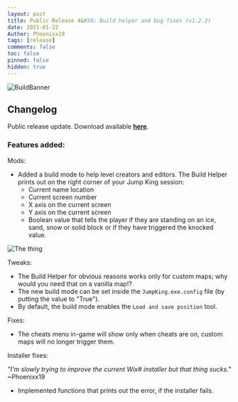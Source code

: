 ```yaml
---
layout: post
title: Public Release 4&#58; Build helper and bug fixes (v1.2.2)
date: 2021-01-22
Author: Phoenixx19
tags: [release]
comments: false
toc: false
pinned: false
hidden: true
---
```


![BuildBanner](https://github.com/Phoenixx19/JumpKingPlus/raw/master/docs/images/Banner122.png)

## Changelog

Public release update.
Download available [**here**](https://github.com/Phoenixx19/JumpKingPlus/releases/tag/v1.2.2). <!-- more -->

### Features added:
Mods:
- Added a build mode to help level creators and editors. The Build Helper prints out on the right corner of your Jump King session:
    - Current name location
    - Current screen number
    - X axis on the current screen
    - Y axis on the current screen
    - Boolean value that tells the player if they are standing on an ice, sand, snow or solid block or if they have triggered the knocked value.

![The thing](https://github.com/Phoenixx19/JumpKingPlus/raw/master/docs/images/BuildHelper.png)

Tweaks:
- The Build Helper for obvious reasons works only for custom maps; why would you need that on a vanilla map!?
- The new build mode can be set inside the `JumpKing.exe.config` file (by putting the value to "True").
- By default, the build mode enables the `Load and save position` tool.

Fixes:
- The cheats menu in-game will show only when cheats are on, custom maps will no longer trigger them.

Installer fixes:

*"I'm slowly trying to improve the current Wix# installer but that thing sucks."* ~Phoenixx19

- Implemented functions that prints out the error, if the installer fails.